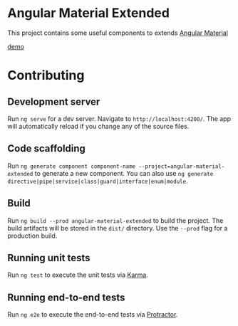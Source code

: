 # Angular Material Extended

This project contains some useful components to extends [Angular Material](https://material.angular.io/)


[demo](https://luisvt-angular.github.io/angular-material-extended)

# Contributing

## Development server

Run `ng serve` for a dev server. Navigate to `http://localhost:4200/`. The app will automatically reload if you change any of the source files.

## Code scaffolding

Run `ng generate component component-name --project=angular-material-extended` to generate a new component. You can also use `ng generate directive|pipe|service|class|guard|interface|enum|module`.

## Build

Run `ng build --prod angular-material-extended` to build the project. The build artifacts will be stored in the `dist/` directory. Use the `--prod` flag for a production build.

## Running unit tests

Run `ng test` to execute the unit tests via [Karma](https://karma-runner.github.io).

## Running end-to-end tests

Run `ng e2e` to execute the end-to-end tests via [Protractor](http://www.protractortest.org/).
